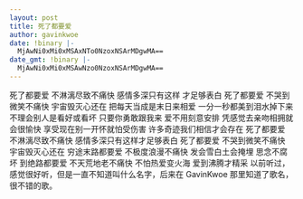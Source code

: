 ```yaml
---
layout: post
title: 死了都要爱
author: gavinkwoe
date: !binary |-
  MjAwNi0xMi0xMSAxNTo0NzoxNSArMDgwMA==
date_gmt: !binary |-
  MjAwNi0xMi0xMSAwNzo0NzoxNSArMDgwMA==
---
```

死了都要爱
不淋漓尽致不痛快
感情多深只有这样
才足够表白
死了都要爱
不哭到微笑不痛快
宇宙毁灭心还在
把每天当成是末日来相爱
一分一秒都美到泪水掉下来
不理会别人是看好或看坏
只要你勇敢跟我来
爱不用刻意安排
凭感觉去亲吻相拥就会很愉快
享受现在别一开怀就怕受伤害
许多奇迹我们相信才会存在
死了都要爱
不淋漓尽致不痛快
感情多深只有这样才足够表白
死了都要爱
不哭到微笑不痛快
宇宙毁灭心还在
穷途末路都要爱
不极度浪漫不痛快
发会雪白土会掩埋
思念不腐坏
到绝路都要爱
不天荒地老不痛快
不怕热爱变火海
爱到沸腾才精采
以前听过，感觉很好听，但是一直不知道叫什么名字，后来在 GavinKwoe 那里知道了歌名，很不错的歌。
